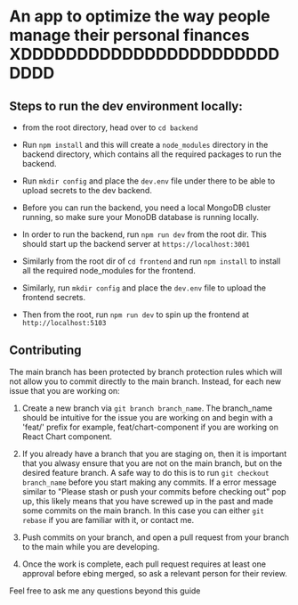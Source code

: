 # An app to optimize the way people manage their personal finances XDDDDDDDDDDDDDDDDDDDDDDDDDDD

## Steps to run the dev environment locally:

- from the root directory, head over to `cd backend`
- Run `npm install` and this will create a `node_modules` directory in the backend directory, which contains all the required packages to run the backend.

- Run `mkdir config` and place the `dev.env` file under there to be able to upload secrets to the dev backend.
- Before you can run the backend, you need a local MongoDB cluster running, so make sure your MonoDB database is running locally.

- In order to run the backend, run `npm run dev` from the root dir. This should start up the backend server at `https://localhost:3001`

- Similarly from the root dir of `cd frontend` and run `npm install` to install all the required node_modules for the frontend.

- Similarly, run `mkdir config` and place the `dev.env` file to upload the frontend secrets.

- Then from the root, run `npm run dev` to spin up the frontend at `http://localhost:5103`

## Contributing

The main branch has been protected by branch protection rules which will not allow you to commit directly to the main branch. Instead, for each new issue that you are working on:

1. Create a new branch via `git branch branch_name`. The branch_name should be intuitive for the issue you are working on and begin with a 'feat/' prefix for example, feat/chart-component if you are working on React Chart component.

2. If you already have a branch that you are staging on, then it is important that you alwasy ensure that you are not on the main branch, but on the desired feature branch. A safe way to do this is to run `git checkout branch_name` before you start making any commits. If a error message similar to "Please stash or push your commits before checking out" pop up, this likely means that you have screwed up in the past and made some commits on the main branch. In this case you can either `git rebase` if you are familiar with it, or contact me.

3. Push commits on your branch, and open a pull request from your branch to the main while you are developing.

4. Once the work is complete, each pull request requires at least one approval before ebing merged, so ask a relevant person for their review.

Feel free to ask me any questions beyond this guide
